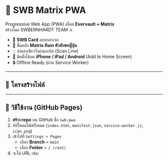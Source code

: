 ﻿# 🏡 SWB Matrix PWA

Progressive Web App (PWA) สไตล์ **Evervault + Matrix**  
สร้างโดย SWBERNHARDT TEAM ⚔️  

- 🎴 **SWB Card** ลอยกลางจอ  
- 🌌 พื้นหลัง **Matrix Rain ตัวอักษรญี่ปุ่น**  
- 💡 ลำแสงเขียววิ่งผ่านการ์ด (Scan Line)  
- 📱 ติดตั้งได้บน **iPhone / iPad / Android** (Add to Home Screen)  
- 🔒 Offline Ready (ผ่าน Service Worker)

---

## 📂 โครงสร้างไฟล์


---

## 🚀 วิธีใช้งาน (GitHub Pages)

1. **สร้าง repo** บน GitHub ชื่อ `swb-pwa`  
2. อัปโหลดไฟล์ทั้งหมด (`index.html`, `manifest.json`, `service-worker.js`, `icon.png`)  
3. เข้าไปที่ `Settings > Pages`  
   - เลือก **Branch** = `main`  
   - เลือก **Folder** = `/ (root)`  
4. จะได้ URL เช่น:  
